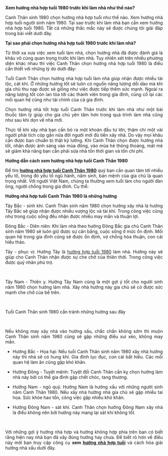 <p dir="ltr" style="text-align: justify;"><span style="font-size:14px"><strong>Xem hướng nhà hợp tuổi 1980 trước khi làm nhà như thế nào?</strong></span></p>

<p dir="ltr" style="text-align: justify;"><span style="font-size:14px">Canh Thân sinh 1980 chọn hướng nhà hợp tuổi như thế nào. Xem hướng nhà hợp tuổi người sinh năm 1980. Tại sao trước khi làm nhà bạn cần xem hướng nhà hợp tuổi 1980. Tất cả những thắc mắc này sẽ được chúng tôi giải đáp trong bài viết dưới đây. </span></p>

<p dir="ltr" style="text-align: justify;"><span style="font-size:14px"><strong>Tại sao phải chọn hướng nhà hợp tuổi 1980 trước khi làm nhà? </strong></span></p>

<p dir="ltr" style="text-align: justify;"><span style="font-size:14px">Từ thời xa xưa việc xem tuổi làm nhà, chọn hướng nhà đã được đánh giá là khâu vô cùng quan trọng trước khi làm nhà. Tuy nhiên xét trên nhiều phương diện khác nhau thì việc Canh Thân chọn hướng nhà hợp tuổi 1980 là điều cần thiết với những lý do dưới đây:</span></p>

<p dir="ltr" style="text-align: justify;"><span style="font-size:14px">Tuổi Canh Thân chọn hướng nhà hợp tuổi làm nhà giúp nhận được nhiều tài lộc, cát khí. Ở những hướng tốt sẽ luôn có nguồn năng lượng dồi dào mà khi gia chủ thu nạp được sẽ giống như việc được tiếp thêm sức mạnh. Ngoài ra năng lượng tốt còn lan tỏa tới các thành viên trong gia đình, củng cố lại các mối quan hệ cũng như tài chính của cả gia đình. </span></p>

<p dir="ltr" style="text-align: justify;"><span style="font-size:14px">Chọn hướng nhà tốt hợp tuổi Canh Thân trước khi làm nhà như một bài thuốc tâm lý giúp cho gia chủ yên tâm hơn trong quá trình làm nhà cũng như sau khi dọn về nhà mới. </span></p>

<p dir="ltr" style="text-align: justify;"><span style="font-size:14px">Thực tế khi xây nhà bạn cần bỏ ra một khoản đầu tư lớn, thậm chí một vài người phải tích cóp gần nửa đời người mới đủ tiền xây nhà. Do vậy mọi khâu cần được bạn chuẩn bị thật kỹ lưỡng. Khi Canh Thân chọn được hướng nhà tốt, nhận được ánh sáng vào mùa đông, vào mùa hè thông thoáng, mát mẻ sẽ giảm khả năng bạn cần phải sửa nhà tốn thời gian và tốn chi phí. </span></p>

<p dir="ltr" style="text-align: justify;"><span style="font-size:14px"><strong>Hướng dẫn cách xem hướng nhà hợp tuổi Canh Thân 1980</strong></span></p>

<p dir="ltr" style="text-align: justify;"><span style="font-size:14px">Để tìm <strong><a href="http://phongthuyso.vn/huong-nha-tuoi-canh-than.html">hướng nhà hợp tuổi Canh Thân 1980</a></strong> quý bạn cần quan tâm tới nhiều yếu tố, trong đó yếu tố ngũ hành, năm sinh, bản mệnh của gia chủ là quan trọng nhất. Với người Việt Nam, chúng ta thường xem tuổi làm cho người đàn ông, người chồng trong gia đình. Cụ thể:</span></p>

<p dir="ltr" style="text-align: justify;"><span style="font-size:14px"><strong>Hướng nhà hợp tuổi Canh Thân 1980 là những hướng</strong></span></p>

<p dir="ltr" style="text-align: justify;"><span style="font-size:14px">Tây Bắc - sinh khí. Canh Thân sinh năm 1980 chọn hướng xây nhà là hướng Tây Bắc sẽ giúp nhận được nhiều vượng lộc và tài khí. Trong công việc cũng như trong cuộc sống đều nhận được nhiều may mắn và thuận lợi. </span></p>

<p dir="ltr" style="text-align: justify;"><span style="font-size:14px">Đông Bắc - Diên niên: Khi làm nhà theo hướng Đông Bắc gia chủ Canh Thân sinh năm 1980 sẽ luôn giữ được sự cân bằng, cuộc sống ở mức ổn định. Mối quan hệ trong gia đình cũng sẽ được ổn định, vợ chồng hòa thuận, con cái hiếu thảo.</span></p>

<p dir="ltr" style="text-align: justify;"><span style="font-size:14px">Tây - phục vị: Hướng Tây là <a href="https://www.slideshare.net/simphongthuy/bt-b-tui-canh-thn-hp-hng-nh-no-n-nn-lm-ra">hướng hợp tuổi 1980</a> làm nhà. Hướng này sẽ giúp cho Canh Thân nhận được sự che chở của thiên thời. Trong công việc được quý nhân phù trợ. </span></p>

<p style="text-align: justify;">&nbsp;</p>

<p dir="ltr" style="text-align: justify;"><span style="font-size:14px">Tây Nam - Thiên y. Hướng Tây Nam cũng là một gợi ý tốt cho người sinh năm 1980 chọn hướng làm nhà. Xây nhà hướng này gia chủ sẽ có được sức mạnh che chở của bề trên.</span></p>

<p style="text-align: justify;">&nbsp;</p>

<p dir="ltr" style="text-align: justify;"><span style="font-size:14px">Tuổi Canh Thân sinh 1980 cần tránh những hướng sau đây</span></p>

<p style="text-align: justify;">&nbsp;</p>

<p dir="ltr" style="text-align: justify;"><span style="font-size:14px">Nếu không may xây nhà vào hướng xấu, chắc chắn không sớm thì muộn Canh Thân sinh năm 1980 cũng sẽ gặp những điều xui xẻo, không may mắn. </span></p>

<ul>
	<li dir="ltr">
	<p dir="ltr" style="text-align: justify;"><span style="font-size:14px">Hướng Bắc - Họa hại: Nếu tuổi Canh Thân sinh năm 1980 xây nhà hướng này thì nhà sẽ có hung khí. Gia đình lục đục, con cái bất hiếu. Các mối quan hệ làm ăn cũng gặp khó khăn. </span></p>
	</li>
	<li dir="ltr">
	<p dir="ltr" style="text-align: justify;"><span style="font-size:14px">Hướng Đông - Tuyệt mệnh: Tuyệt đối Canh Thân cần kỵ chọn hướng làm nhà này bởi có thể gia đình gặp chết chóc, tang thương. </span></p>
	</li>
	<li dir="ltr">
	<p dir="ltr" style="text-align: justify;"><span style="font-size:14px">Hướng Nam - ngũ quỷ. Hướng Nam là hướng xấu với những người sinh năm Canh Thân 1980. Nếu xây nhà hướng nhà gia chủ sẽ gặp nhiều tai họa. Sức khỏe hao tổn, công việc gặp nhiều khó khăn. </span></p>
	</li>
	<li dir="ltr">
	<p dir="ltr" style="text-align: justify;"><span style="font-size:14px">Hướng Đông Nam - sát khí. Canh Thân chọn hướng Đông Nam xây nhà là điều không nên bởi hướng này mang lại sát khí không tốt. </span></p>
	</li>
</ul>

<p style="text-align: justify;">&nbsp;</p>

<p dir="ltr" style="text-align: justify;"><span style="font-size:14px">Với những gợi ý hướng nhà hợp và hướng không hợp phía trên bạn có biết rằng hiện nay nhà bạn đã xây đúng hướng hay chưa. Để biết rõ hơn về điều này mời bạn truy cập công cụ <strong>xem <a href="https://phongthuyso.vn/xem-huong-nha.html">hướng nhà hợp tuổi</a></strong> và cách hóa giải hướng nhà xấu dưới đây.</span></p>

<div style="text-align: justify;">&nbsp;</div>
